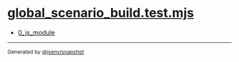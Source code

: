 # [global_scenario_build.test.mjs](../global_scenario_build.test.mjs)



- [0_js_module](0_js_module/0_js_module.md)

---

<sub>
  Generated by <a href="https://github.com/jsenv/core/tree/main/packages/independent/snapshot">@jsenv/snapshot</a>
</sub>